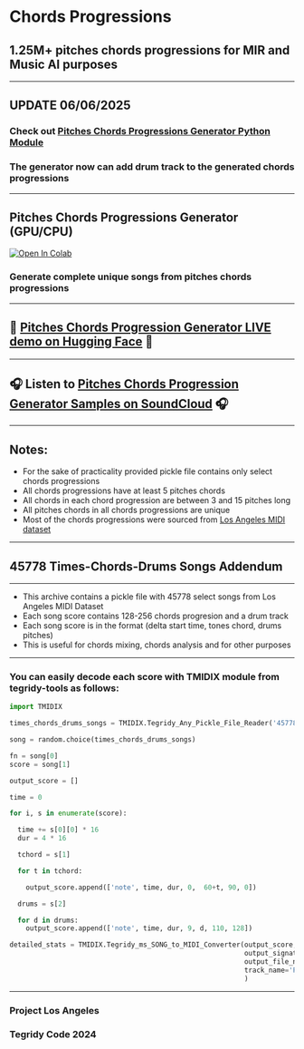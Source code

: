 # Chords Progressions
## 1.25M+ pitches chords progressions for MIR and Music AI purposes

***

## UPDATE 06/06/2025

### Check out [Pitches Chords Progressions Generator Python Module](https://github.com/asigalov61/tegridy-tools/tree/main/tegridy-tools/chords_progresions)
### The generator now can add drum track to the generated chords progressions

***

## Pitches Chords Progressions Generator (GPU/CPU)

[![Open In Colab][colab-badge]][colab-notebook1]

[colab-notebook1]: <https://colab.research.google.com/github/asigalov61/Tegridy-MIDI-Dataset/blob/master/Chords-Progressions/Pitches_Chords_Progressions_Generator.ipynb>
[colab-badge]: <https://colab.research.google.com/assets/colab-badge.svg>

### Generate complete unique songs from pitches chords progressions

***

## 🤗 [Pitches Chords Progression Generator LIVE demo on Hugging Face](https://huggingface.co/spaces/asigalov61/Chords-Progressions-Generator) 🤗

***

## 🎧 Listen to [Pitches Chords Progression Generator Samples on SoundCloud](https://soundcloud.com/aleksandr-sigalov-61/sets/pitches-chords-progressions) 🎧

***

## Notes:

* For the sake of practicality provided pickle file contains only select chords progressions
* All chords progressions have at least 5 pitches chords
* All chords in each chord progression are between 3 and 15 pitches long
* All pitches chords in all chords progressions are unique
* Most of the chords progressions were sourced from [Los Angeles MIDI dataset](https://github.com/asigalov61/Los-Angeles-MIDI-Dataset)

***

## 45778 Times-Chords-Drums Songs Addendum

***

* This archive contains a pickle file with 45778 select songs from Los Angeles MIDI Dataset
* Each song score contains 128-256 chords progresion and a drum track
* Each song score is in the format (delta start time, tones chord, drums pitches)
* This is useful for chords mixing, chords analysis and for other purposes

***

### You can easily decode each score with TMIDIX module from tegridy-tools as follows:

```python
import TMIDIX

times_chords_drums_songs = TMIDIX.Tegridy_Any_Pickle_File_Reader('45778_times_chords_drums_songs_128_256')

song = random.choice(times_chords_drums_songs)

fn = song[0]
score = song[1]

output_score = []

time = 0

for i, s in enumerate(score):

  time += s[0][0] * 16
  dur = 4 * 16

  tchord = s[1]

  for t in tchord:

    output_score.append(['note', time, dur, 0,  60+t, 90, 0])

  drums = s[2]

  for d in drums:
    output_score.append(['note', time, dur, 9, d, 110, 128])

detailed_stats = TMIDIX.Tegridy_ms_SONG_to_MIDI_Converter(output_score,
                                                          output_signature = fn,
                                                          output_file_name = 'Times-Chords-Drums-Composition',
                                                          track_name='Project Los Angeles'
                                                          )
```

***

### Project Los Angeles
### Tegridy Code 2024
